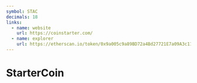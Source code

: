 ```yaml
---
symbol: STAC
decimals: 18
links:
  - name: website
    url: https://coinstarter.com/
  - name: explorer
    url: https://etherscan.io/token/0x9a005c9a89BD72a4Bd27721E7a09A3c11D2b03C4
---
```


# StarterCoin
